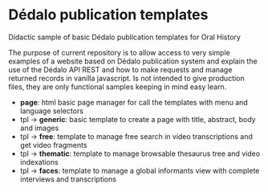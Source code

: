 # Dédalo publication templates

Didactic sample of basic Dédalo publication templates for Oral History

The purpose of current repository is to allow access to very simple examples of a website based on Dédalo publication system
and explain the use of the Dédalo API REST and how to make requests and manage returned records in vanilla javascript.
Is not intended to give production files, they are only functional samples keeping in mind easy learn.

- **page**: html basic page manager for call the templates with menu and language selectors
- tpl -> **generic**: basic template to create a page with title, abstract, body and images
- tpl -> **free**: template to manage free search in video transcriptions and get video fragments
- tpl -> **thematic**: template to manage browsable thesaurus tree and video indexations
- tpl -> **faces**: template to manage a global informants view with complete interviews and transcriptions
